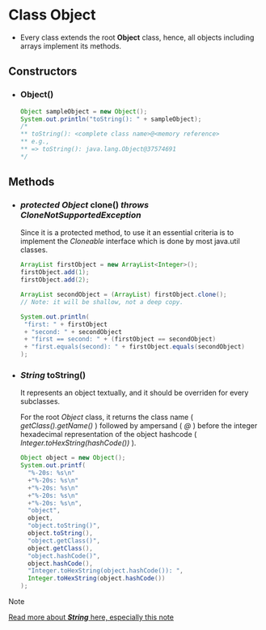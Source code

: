 # Class **Object**

* Every class extends the root **Object** class, hence, all objects including arrays implement its methods.

## Constructors

* ### Object()

    ```Java
    Object sampleObject = new Object();
    System.out.println("toString(): " + sampleObject);
    /*
    ** toString(): <complete class name>@<memory reference>
    ** e.g.,
    ** => toString(): java.lang.Object@37574691
    */
    ```

## Methods

* ### *protected Object* clone() *throws CloneNotSupportedException*

    Since it is a protected method, to use it an essential criteria is to implement the *Cloneable* interface which is done by most java.util classes.

    ```Java
    ArrayList firstObject = new ArrayList<Integer>();
    firstObject.add(1);
    firstObject.add(2);

    ArrayList secondObject = (ArrayList) firstObject.clone();
    // Note: it will be shallow, not a deep copy.

    System.out.println(
     "first: " + firstObject
     + "second: " + secondObject
     + "first == second: " + (firstObject == secondObject)
     + "first.equals(second): " + firstObject.equals(secondObject)
    );
    ```

* ### *String* toString()

    It represents an object textually, and it should be overriden for every subclasses.

    For the root *Object* class, it returns the class name ( *getClass().getName()* ) followed by ampersand ( *@* ) before the integer hexadecimal representation of the object hashcode ( *Integer.toHexString(hashCode())* ).

    ```Java
    Object object = new Object();
    System.out.printf(
      "%-20s: %s\n"
      +"%-20s: %s\n"
      +"%-20s: %s\n"
      +"%-20s: %s\n"
      +"%-20s: %s\n",
      "object",
      object,
      "object.toString()",
      object.toString(),
      "object.getClass()",
      object.getClass(),
      "object.hashCode()",
      object.hashCode(),
      "Integer.toHexString(object.hashCode()): ",
      Integer.toHexString(object.hashCode())
    );
    ```

> [!NOTE]
> [Read more about ***String*** here, especially this note](../String/README.md#important-note-what-class-to-use-and-when)
